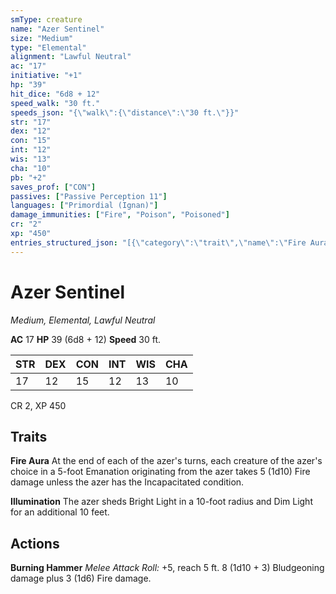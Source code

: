 ```yaml
---
smType: creature
name: "Azer Sentinel"
size: "Medium"
type: "Elemental"
alignment: "Lawful Neutral"
ac: "17"
initiative: "+1"
hp: "39"
hit_dice: "6d8 + 12"
speed_walk: "30 ft."
speeds_json: "{\"walk\":{\"distance\":\"30 ft.\"}}"
str: "17"
dex: "12"
con: "15"
int: "12"
wis: "13"
cha: "10"
pb: "+2"
saves_prof: ["CON"]
passives: ["Passive Perception 11"]
languages: ["Primordial (Ignan)"]
damage_immunities: ["Fire", "Poison", "Poisoned"]
cr: "2"
xp: "450"
entries_structured_json: "[{\"category\":\"trait\",\"name\":\"Fire Aura\",\"text\":\"At the end of each of the azer's turns, each creature of the azer's choice in a 5-foot Emanation originating from the azer takes 5 (1d10) Fire damage unless the azer has the Incapacitated condition.\",\"damage\":\"5 (1d10) Fire\"},{\"category\":\"trait\",\"name\":\"Illumination\",\"text\":\"The azer sheds Bright Light in a 10-foot radius and Dim Light for an additional 10 feet.\"},{\"category\":\"action\",\"name\":\"Burning Hammer\",\"text\":\"*Melee Attack Roll:* +5, reach 5 ft. 8 (1d10 + 3) Bludgeoning damage plus 3 (1d6) Fire damage.\",\"kind\":\"Melee Attack Roll\",\"to_hit\":\"+5\",\"range\":\"5 ft\",\"damage\":\"8 (1d10 + 3) Bludgeoning\"}]"
---
```


# Azer Sentinel
*Medium, Elemental, Lawful Neutral*

**AC** 17
**HP** 39 (6d8 + 12)
**Speed** 30 ft.

| STR | DEX | CON | INT | WIS | CHA |
| --- | --- | --- | --- | --- | --- |
| 17 | 12 | 15 | 12 | 13 | 10 |

CR 2, XP 450

## Traits

**Fire Aura**
At the end of each of the azer's turns, each creature of the azer's choice in a 5-foot Emanation originating from the azer takes 5 (1d10) Fire damage unless the azer has the Incapacitated condition.

**Illumination**
The azer sheds Bright Light in a 10-foot radius and Dim Light for an additional 10 feet.

## Actions

**Burning Hammer**
*Melee Attack Roll:* +5, reach 5 ft. 8 (1d10 + 3) Bludgeoning damage plus 3 (1d6) Fire damage.
